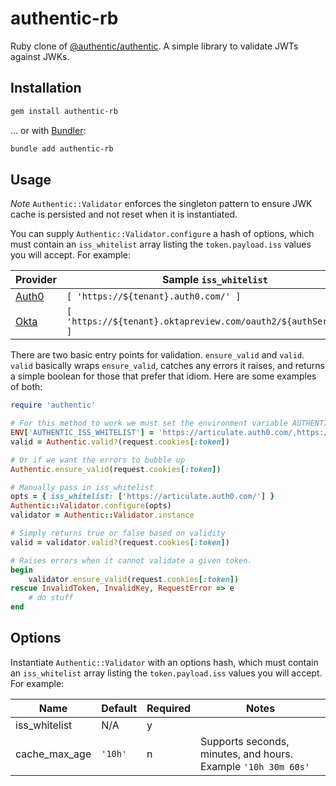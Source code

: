 # authentic-rb

Ruby clone of [@authentic/authentic](https://github.com/articulate/authentic). A simple library to validate JWTs against JWKs.

## Installation

``` bash
gem install authentic-rb
```

... or with [Bundler](https://bundler.io/man/bundle-add.1.html):

```bash
bundle add authentic-rb
```

## Usage

*Note* `Authentic::Validator` enforces the singleton pattern to ensure JWK cache is persisted and not reset when it is instantiated.

You can supply `Authentic::Validator.configure` a hash of options, which must contain an `iss_whitelist` array listing the `token.payload.iss` values you will accept. For example:

| Provider | Sample `iss_whitelist` |
| -------- | ------------------- |
| [Auth0](https://auth0.com/) | `[ 'https://${tenant}.auth0.com/' ]` |
| [Okta](https://www.okta.com/) | `[ 'https://${tenant}.oktapreview.com/oauth2/${authServerId}' ]` |

There are two basic entry points for validation. `ensure_valid` and `valid`. `valid` basically wraps `ensure_valid`, catches any errors it raises, and returns a simple boolean for those that prefer that idiom. Here are some examples of both:

```ruby
require 'authentic'

# For this method to work we must set the environment variable AUTHENTIC_ISS_WHITELIST as a comma delimited string
ENV['AUTHENTIC_ISS_WHITELIST'] = 'https://articulate.auth0.com/,https://articulate.oktapreview.com/oauth2/default'
valid = Authentic.valid?(request.cookies[:token])

# Or if we want the errors to bubble up
Authentic.ensure_valid(request.cookies[:token])

# Manually pass in iss_whitelist
opts = { iss_whitelist: ['https://articulate.auth0.com/'] }
Authentic::Validator.configure(opts)
validator = Authentic::Validator.instance

# Simply returns true or false based on validity
valid = validator.valid?(request.cookies[:token])

# Raises errors when it cannot validate a given token.
begin
    validator.ensure_valid(request.cookies[:token])
rescue InvalidToken, InvalidKey, RequestError => e
    # do stuff
end
```

## Options

Instantiate `Authentic::Validator` with an options hash, which must contain an `iss_whitelist` array listing the `token.payload.iss` values you will accept. For example:

| Name            | Default | Required | Notes                                                        |
| --------------- | ------- | -------- | -------------------------------------------------------------|
| iss_whitelist   | N/A     | y        |                                                              |
| cache_max_age   | `'10h'` | n        | Supports seconds, minutes, and hours. Example `'10h 30m 60s'`|
